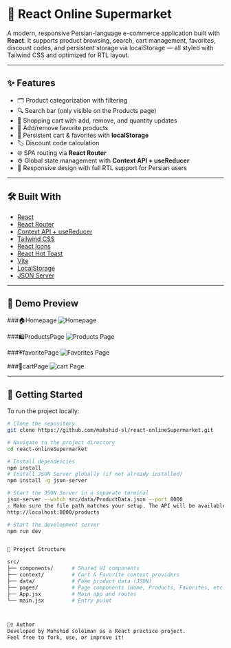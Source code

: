 # 🛒 React Online Supermarket

A modern, responsive Persian-language e-commerce application built with **React**. It supports product browsing, search, cart management, favorites, discount codes, and persistent storage via localStorage — all styled with Tailwind CSS and optimized for RTL layout.

---

## ✨ Features

- 🗂️ Product categorization with filtering
- 🔍 Search bar (only visible on the Products page)
- 🛒 Shopping cart with add, remove, and quantity updates
- 💖 Add/remove favorite products
- 💾 Persistent cart & favorites with **localStorage**
- 🏷️ Discount code calculation
- 🌐 SPA routing via **React Router**
- ⚙️ Global state management with **Context API + useReducer**
- 📱 Responsive design with full RTL support for Persian users

---

## 🛠️ Built With

- [React](https://reactjs.org/)
- [React Router](https://reactrouter.com/)
- [Context API + useReducer](https://reactjs.org/docs/hooks-reference.html#usereducer)
- [Tailwind CSS](https://tailwindcss.com/)
- [React Icons](https://react-icons.github.io/react-icons/)
- [React Hot Toast](https://react-hot-toast.com/)
- [Vite](https://vitejs.dev/)
- [LocalStorage](https://developer.mozilla.org/en-US/docs/Web/API/Window/localStorage)
- [JSON Server](https://github.com/typicode/json-server)

---

## 📸 Demo Preview

###🏠Homepage
![Homepage](https://github.com/user-attachments/assets/5f91d9b6-fbc6-4b53-9e9c-b705023b69d0)

###🛍️ProductsPage
![Products Page](https://github.com/user-attachments/assets/826b0c8d-f981-4eb8-8725-9e3206e5c46e)

###💗favoritePage
![Favorites Page](https://github.com/user-attachments/assets/e817beb5-a7f7-45f0-ac80-985e6897190d)

###🛒cartPage
![cart Page](https://github.com/user-attachments/assets/f59b715c-5594-4dbf-b2ec-5fe066913c5d)


---

## 🚀 Getting Started

To run the project locally:

```bash
# Clone the repository
git clone https://github.com/mahshid-sl/react-onlineSupermarket.git

# Navigate to the project directory
cd react-onlineSupermarket

# Install dependencies
npm install
# Install JSON Server globally (if not already installed)
npm install -g json-server

# Start the JSON Server in a separate terminal
json-server --watch src/data/ProductData.json --port 8000
⚠️ Make sure the file path matches your setup. The API will be available at:
http://localhost:8000/products

# Start the development server
npm run dev


📁 Project Structure

src/
├── components/      # Shared UI components
├── context/         # Cart & Favorite context providers
├── data/            # Fake product data (JSON)
├── pages/           # Page components (Home, Products, Favorites, etc.)
├── App.jsx          # Main app and routes
└── main.jsx         # Entry point



🙋‍♀️ Author
Developed by Mahshid soleiman as a React practice project.
Feel free to fork, use, or improve it!


